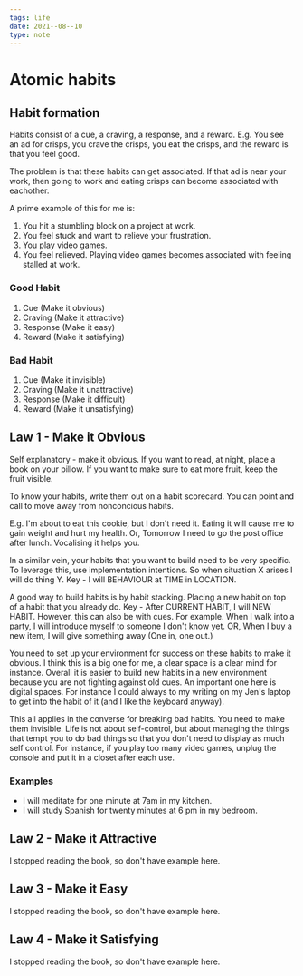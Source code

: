 ```yaml
---
tags: life
date: 2021--08--10
type: note
---
```


# Atomic habits

## Habit formation

Habits consist of a cue, a craving, a response, and a reward.
E.g. You see an ad for crisps, you crave the crisps, you eat the crisps, and the reward is that you feel good.

The problem is that these habits can get associated. If that ad is near your work, then going to work and eating crisps can become associated with eachother.

A prime example of this for me is:

1. You hit a stumbling block on a project at work.
2. You feel stuck and want to relieve your frustration.
3. You play video games.
4. You feel relieved. Playing video games becomes associated with feeling stalled at work.

### Good Habit

1. Cue (Make it obvious)
2. Craving (Make it attractive)
3. Response (Make it easy)
4. Reward (Make it satisfying)

### Bad Habit

1. Cue (Make it invisible)
2. Craving (Make it unattractive)
3. Response (Make it difficult)
4. Reward (Make it unsatisfying)

## Law 1 - Make it Obvious

Self explanatory - make it obvious.
If you want to read, at night, place a book on your pillow.
If you want to make sure to eat more fruit, keep the fruit visible.

To know your habits, write them out on a habit scorecard.
You can point and call to move away from nonconcious habits.

E.g. I'm about to eat this cookie, but I don't need it. Eating it will cause me to gain weight and hurt my health.
Or, Tomorrow I need to go the post office after lunch.
Vocalising it helps you.

In a similar vein, your habits that you want to build need to be very specific.
To leverage this, use implementation intentions. So when situation X arises I will do thing Y.
Key - I will BEHAVIOUR at TIME in LOCATION.

A good way to build habits is by habit stacking. Placing a new habit on top of a habit that you already do.
Key - After CURRENT HABIT, I will NEW HABIT.
However, this can also be with cues. For example.
When I walk into a party, I will introduce myself to someone I don't know yet.
OR, When I buy a new item, I will give something away (One in, one out.)

You need to set up your environment for success on these habits to make it obvious. I think this is a big one for me, a clear space is a clear mind for instance.
Overall it is easier to build new habits in a new environment because you are not fighting against old cues.
An important one here is digital spaces. For instance I could always to my writing on my Jen's laptop to get into the habit of it (and I like the keyboard anyway).

This all applies in the converse for breaking bad habits. You need to make them invisible. Life is not about self-control, but about managing the things that tempt you to do bad things so that you don't need to display as much self control.
For instance, if you play too many video games, unplug the console and put it in a closet after each use.

### Examples

- I will meditate for one minute at 7am in my kitchen.
- I will study Spanish for twenty minutes at 6 pm in my bedroom.

## Law 2 - Make it Attractive

I stopped reading the book, so don't have example here.

## Law 3 - Make it Easy

I stopped reading the book, so don't have example here.

## Law 4 - Make it Satisfying

I stopped reading the book, so don't have example here.
